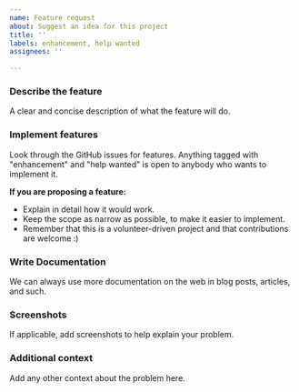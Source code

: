```yaml
---
name: Feature request
about: Suggest an idea for this project
title: ''
labels: enhancement, help wanted
assignees: ''

---
```


### Describe the feature
A clear and concise description of what the feature will do.

### Implement features
Look through the GitHub issues for features. Anything tagged with "enhancement" and "help wanted" is open to anybody who wants to implement it.

**If you are proposing a feature:**
- Explain in detail how it would work.
- Keep the scope as narrow as possible, to make it easier to implement.
- Remember that this is a volunteer-driven project and that contributions are welcome :)

### Write Documentation
We can always use more documentation on the web in blog posts, articles, and such.

### Screenshots
If applicable, add screenshots to help explain your problem.

### Additional context
Add any other context about the problem here.

